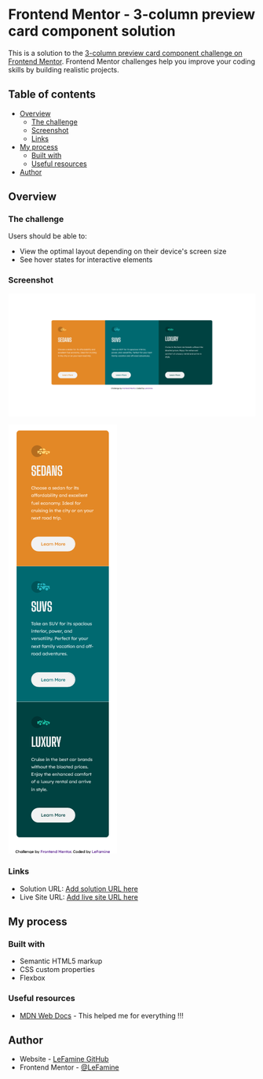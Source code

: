 # Frontend Mentor - 3-column preview card component solution

This is a solution to the [3-column preview card component challenge on Frontend Mentor](https://www.frontendmentor.io/challenges/3column-preview-card-component-pH92eAR2-). Frontend Mentor challenges help you improve your coding skills by building realistic projects. 

## Table of contents

- [Overview](#overview)
  - [The challenge](#the-challenge)
  - [Screenshot](#screenshot)
  - [Links](#links)
- [My process](#my-process)
  - [Built with](#built-with)
  - [Useful resources](#useful-resources)
- [Author](#author)

## Overview

### The challenge

Users should be able to:

- View the optimal layout depending on their device's screen size
- See hover states for interactive elements

### Screenshot

![](screenshot.png)

![](responsive.png)


### Links

- Solution URL: [Add solution URL here](https://your-solution-url.com)
- Live Site URL: [Add live site URL here]()

## My process

### Built with

- Semantic HTML5 markup
- CSS custom properties
- Flexbox

### Useful resources

- [MDN Web Docs](https://developer.mozilla.org/fr/) - This helped me for everything !!!

## Author

- Website - [LeFamine GitHub](https://github.com/LeFamine)
- Frontend Mentor - [@LeFamine](https://www.frontendmentor.io/profile/LeFamine)
